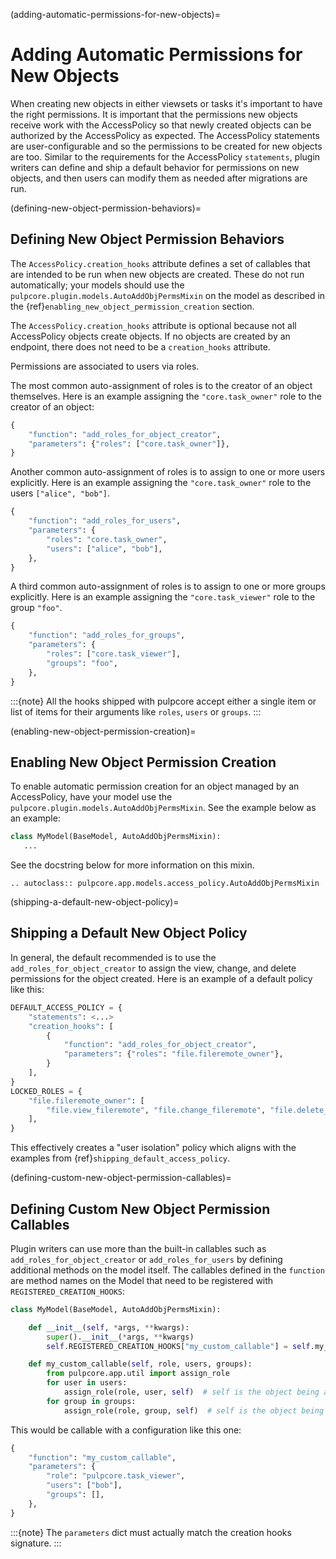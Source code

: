 (adding-automatic-permissions-for-new-objects)=

# Adding Automatic Permissions for New Objects

When creating new objects in either viewsets or tasks it's important to have the right permissions.
It is important that the permissions new objects receive work with the AccessPolicy so that newly
created objects can be authorized by the AccessPolicy as expected. The AccessPolicy statements are
user-configurable and so the permissions to be created for new objects are too. Similar to the
requirements for the AccessPolicy `statements`, plugin writers can define and ship a default
behavior for permissions on new objects, and then users can modify them as needed after migrations
are run.

(defining-new-object-permission-behaviors)=

## Defining New Object Permission Behaviors

The `AccessPolicy.creation_hooks` attribute defines a set of callables that are intended to be
run when new objects are created. These do not run automatically; your models should use the
`pulpcore.plugin.models.AutoAddObjPermsMixin` on the model as described in the
{ref}`enabling_new_object_permission_creation` section.

The `AccessPolicy.creation_hooks` attribute is optional because not all AccessPolicy objects
create objects. If no objects are created by an endpoint, there does not need to be a
`creation_hooks` attribute.

Permissions are associated to users via roles.

The most common auto-assignment of roles is to the creator of an object themselves. Here is an
example assigning the `"core.task_owner"` role to the creator of an object:

```python
{
    "function": "add_roles_for_object_creator",
    "parameters": {"roles": ["core.task_owner"]},
}
```

Another common auto-assignment of roles is to assign to one or more users explicitly. Here is an
example assigning the `"core.task_owner"` role to the users `["alice", "bob"]`.

```python
{
    "function": "add_roles_for_users",
    "parameters": {
        "roles": "core.task_owner",
        "users": ["alice", "bob"],
    },
}
```

A third common auto-assignment of roles is to assign to one or more groups explicitly. Here is an
example assigning the `"core.task_viewer"` role to the group `"foo"`.

```python
{
    "function": "add_roles_for_groups",
    "parameters": {
        "roles": ["core.task_viewer"],
        "groups": "foo",
    },
}
```

:::{note}
All the hooks shipped with pulpcore accept either a single item or list of items for their
arguments like `roles`, `users` or `groups`.
:::

(enabling-new-object-permission-creation)=

## Enabling New Object Permission Creation

To enable automatic permission creation for an object managed by an AccessPolicy, have your model
use the `pulpcore.plugin.models.AutoAddObjPermsMixin`. See the example below as an example:

```python
class MyModel(BaseModel, AutoAddObjPermsMixin):
   ...
```

See the docstring below for more information on this mixin.

```{eval-rst}
.. autoclass:: pulpcore.app.models.access_policy.AutoAddObjPermsMixin

```

(shipping-a-default-new-object-policy)=

## Shipping a Default New Object Policy

In general, the default recommended is to use the `add_roles_for_object_creator` to assign the
view, change, and delete permissions for the object created. Here is an example of a default policy
like this:

```python
DEFAULT_ACCESS_POLICY = {
    "statements": <...>
    "creation_hooks": [
        {
            "function": "add_roles_for_object_creator",
            "parameters": {"roles": "file.fileremote_owner"},
        }
    ],
}
LOCKED_ROLES = {
    "file.fileremote_owner": [
        "file.view_fileremote", "file.change_fileremote", "file.delete_fileremote"
    ],
}
```

This effectively creates a "user isolation" policy which aligns with the examples from
{ref}`shipping_default_access_policy`.

(defining-custom-new-object-permission-callables)=

## Defining Custom New Object Permission Callables

Plugin writers can use more than the built-in callables such as `add_roles_for_object_creator` or
`add_roles_for_users` by defining additional methods on the model itself. The callables defined in
the `function` are method names on the Model that need to be registered with
`REGISTERED_CREATION_HOOKS`:

```python
class MyModel(BaseModel, AutoAddObjPermsMixin):

    def __init__(self, *args, **kwargs):
        super().__init__(*args, **kwargs)
        self.REGISTERED_CREATION_HOOKS["my_custom_callable"] = self.my_custom_callable

    def my_custom_callable(self, role, users, groups):
        from pulpcore.app.util import assign_role
        for user in users:
            assign_role(role, user, self)  # self is the object being assigned
        for group in groups:
            assign_role(role, group, self)  # self is the object being assigned
```

This would be callable with a configuration like this one:

```python
{
    "function": "my_custom_callable",
    "parameters": {
        "role": "pulpcore.task_viewer",
        "users": ["bob"],
        "groups": [],
    },
}
```

:::{note}
The `parameters` dict must actually match the creation hooks signature.
:::
